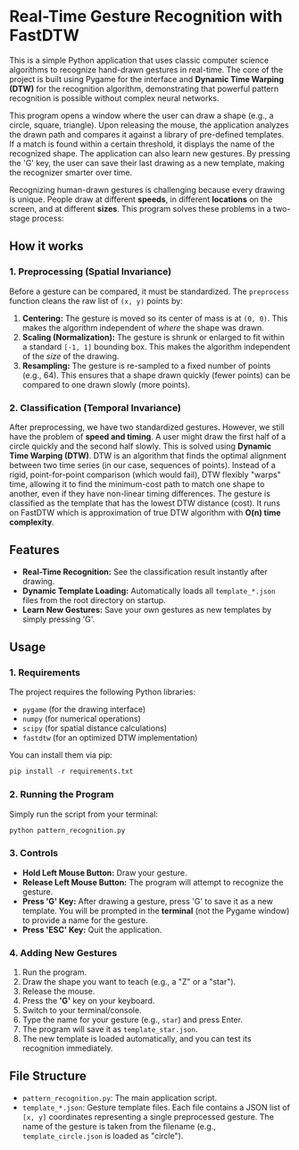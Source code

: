 # Real-Time Gesture Recognition with FastDTW

This is a simple Python application that uses classic computer science algorithms to recognize hand-drawn gestures in real-time.
The core of the project is built using Pygame for the interface and **Dynamic Time Warping (DTW)** for the recognition algorithm, demonstrating that powerful pattern recognition is possible without complex neural networks.

This program opens a window where the user can draw a shape (e.g., a circle, square, triangle). Upon releasing the mouse, the application analyzes the drawn path and compares it against a library of pre-defined templates. If a match is found within a certain threshold, it displays the name of the recognized shape.
The application can also learn new gestures. By pressing the 'G' key, the user can save their last drawing as a new template, making the recognizer smarter over time.

Recognizing human-drawn gestures is challenging because every drawing is unique. People draw at different **speeds**, in different **locations** on the screen, and at different **sizes**. This program solves these problems in a two-stage process:

## How it works

### 1. Preprocessing (Spatial Invariance)

Before a gesture can be compared, it must be standardized. The `preprocess` function cleans the raw list of `(x, y)` points by:
  1. **Centering:** The gesture is moved so its center of mass is at `(0, 0)`. This makes the algorithm independent of *where* the shape was drawn.
  2. **Scaling (Normalization):** The gesture is shrunk or enlarged to fit within a standard `[-1, 1]` bounding box. This makes the algorithm independent of the *size* of the drawing.
  3. **Resampling:** The gesture is re-sampled to a fixed number of points (e.g., 64). This ensures that a shape drawn quickly (fewer points) can be compared to one drawn slowly (more points).

### 2. Classification (Temporal Invariance)

After preprocessing, we have two standardized gestures. However, we still have the problem of **speed and timing**. A user might draw the first half of a circle quickly and the second half slowly.
This is solved using **Dynamic Time Warping (DTW)**. DTW is an algorithm that finds the optimal alignment between two time series (in our case, sequences of points). Instead of a rigid, point-for-point comparison (which would fail), DTW flexibly "warps" time, allowing it to find the minimum-cost path to match one shape to another, even if they have non-linear timing differences.
The gesture is classified as the template that has the lowest DTW distance (cost). It runs on FastDTW which is approximation of true DTW algorithm with **O(n) time complexity**.

## Features

* **Real-Time Recognition:** See the classification result instantly after drawing.
* **Dynamic Template Loading:** Automatically loads all `template_*.json` files from the root directory on startup.
* **Learn New Gestures:** Save your own gestures as new templates by simply pressing 'G'.

## Usage

### 1. Requirements

The project requires the following Python libraries:

* `pygame` (for the drawing interface)
* `numpy` (for numerical operations)
* `scipy` (for spatial distance calculations)
* `fastdtw` (for an optimized DTW implementation)

You can install them via pip:
```python
pip install -r requirements.txt
```

### 2. Running the Program

Simply run the script from your terminal: 
```python
python pattern_recognition.py
```

### 3. Controls

* **Hold Left Mouse Button:** Draw your gesture.
* **Release Left Mouse Button:** The program will attempt to recognize the gesture.
* **Press 'G' Key:** After drawing a gesture, press 'G' to save it as a new template. You will be prompted in the **terminal** (not the Pygame window) to provide a name for the gesture.
* **Press 'ESC' Key:** Quit the application.

### 4. Adding New Gestures

1. Run the program.
2. Draw the shape you want to teach (e.g., a "Z" or a "star").
3. Release the mouse.
4. Press the **'G'** key on your keyboard.
5. Switch to your terminal/console.
6. Type the name for your gesture (e.g., `star`) and press Enter.
7. The program will save it as `template_star.json`.
8. The new template is loaded automatically, and you can test its recognition immediately.

## File Structure

* `pattern_recognition.py`: The main application script.
* `template_*.json`: Gesture template files. Each file contains a JSON list of `[x, y]` coordinates representing a single preprocessed gesture. The name of the gesture is taken from the filename (e.g., `template_circle.json` is loaded as "circle").
